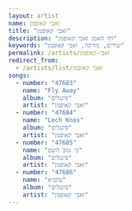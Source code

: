 ```yaml
---
layout: artist
name: זאבי קאופמן
title: "זאבי קאופמן"
description: "דף האמן זאבי קאופמן"
keywords: "שירים, מוזיקה, זאבי קאופמן"
permalink: /artists/זאבי-קאופמן
redirect_from:
  - /artists/list/זאבי קאופמן
songs:
  - number: "47683"
    name: "Fly Away"
    album: "סינגלים"
    artist: "זאבי קאופמן"
  - number: "47684"
    name: "Lech Knos"
    album: "סינגלים"
    artist: "זאבי קאופמן"
  - number: "47685"
    name: "כי טוב השם"
    album: "סינגלים"
    artist: "זאבי קאופמן"
  - number: "47686"
    name: "עקביא"
    album: "סינגלים"
    artist: "זאבי קאופמן"
---
```

